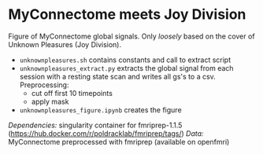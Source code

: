 # MyConnectome meets Joy Division

Figure of MyConnectome global signals.  Only _loosely_ based on the cover of Unknown Pleasures (Joy Division).

- `unknownpleasures.sh` contains constants and call to extract script
- `unknownpleasures_extract.py` extracts the global signal from each session with a resting state scan and writes all gs's to a csv.  Preprocessing:
    - cut off first 10 timepoints
    - apply mask
- `unknownpleasures_figure.ipynb` creates the figure

*Dependencies:* singularity container for fmriprep-1.1.5 (https://hub.docker.com/r/poldracklab/fmriprep/tags/)
*Data:* MyConnectome preprocessed with fmriprep (available on openfmri)

